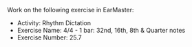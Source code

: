 Work on the following exercise in EarMaster:
- Activity: Rhythm Dictation
- Exercise Name: 4/4 - 1 bar: 32nd, 16th, 8th & Quarter notes
- Exercise Number: 25.7
